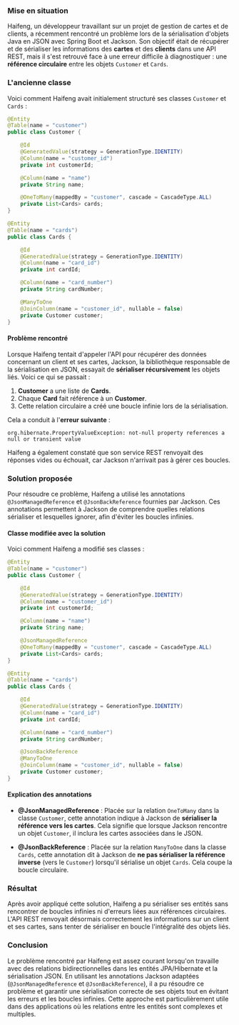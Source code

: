 ### Mise en situation

Haifeng, un développeur travaillant sur un projet de gestion de cartes et de clients, a récemment rencontré un problème lors de la sérialisation d'objets Java en JSON avec Spring Boot et Jackson. Son objectif était de récupérer et de sérialiser les informations des **cartes** et des **clients** dans une API REST, mais il s'est retrouvé face à une erreur difficile à diagnostiquer : une **référence circulaire** entre les objets `Customer` et `Cards`.

### L'ancienne classe

Voici comment Haifeng avait initialement structuré ses classes `Customer` et `Cards` :

```java
@Entity
@Table(name = "customer")
public class Customer {

    @Id
    @GeneratedValue(strategy = GenerationType.IDENTITY)
    @Column(name = "customer_id")
    private int customerId;

    @Column(name = "name")
    private String name;

    @OneToMany(mappedBy = "customer", cascade = CascadeType.ALL)
    private List<Cards> cards;
}

@Entity
@Table(name = "cards")
public class Cards {

    @Id
    @GeneratedValue(strategy = GenerationType.IDENTITY)
    @Column(name = "card_id")
    private int cardId;

    @Column(name = "card_number")
    private String cardNumber;

    @ManyToOne
    @JoinColumn(name = "customer_id", nullable = false)
    private Customer customer;
}
```

#### Problème rencontré

Lorsque Haifeng tentait d'appeler l'API pour récupérer des données concernant un client et ses cartes, Jackson, la bibliothèque responsable de la sérialisation en JSON, essayait de **sérialiser récursivement** les objets liés. Voici ce qui se passait :
1. **Customer** a une liste de **Cards**.
2. Chaque **Card** fait référence à un **Customer**.
3. Cette relation circulaire a créé une boucle infinie lors de la sérialisation.

Cela a conduit à l'**erreur suivante** :
```
org.hibernate.PropertyValueException: not-null property references a null or transient value
```

Haifeng a également constaté que son service REST renvoyait des réponses vides ou échouait, car Jackson n'arrivait pas à gérer ces boucles.

### Solution proposée

Pour résoudre ce problème, Haifeng a utilisé les annotations `@JsonManagedReference` et `@JsonBackReference` fournies par Jackson. Ces annotations permettent à Jackson de comprendre quelles relations sérialiser et lesquelles ignorer, afin d'éviter les boucles infinies.

#### Classe modifiée avec la solution

Voici comment Haifeng a modifié ses classes :

```java
@Entity
@Table(name = "customer")
public class Customer {

    @Id
    @GeneratedValue(strategy = GenerationType.IDENTITY)
    @Column(name = "customer_id")
    private int customerId;

    @Column(name = "name")
    private String name;

    @JsonManagedReference
    @OneToMany(mappedBy = "customer", cascade = CascadeType.ALL)
    private List<Cards> cards;
}

@Entity
@Table(name = "cards")
public class Cards {

    @Id
    @GeneratedValue(strategy = GenerationType.IDENTITY)
    @Column(name = "card_id")
    private int cardId;

    @Column(name = "card_number")
    private String cardNumber;

    @JsonBackReference
    @ManyToOne
    @JoinColumn(name = "customer_id", nullable = false)
    private Customer customer;
}
```

#### Explication des annotations

- **@JsonManagedReference** : Placée sur la relation `OneToMany` dans la classe `Customer`, cette annotation indique à Jackson de **sérialiser la référence vers les cartes**. Cela signifie que lorsque Jackson rencontre un objet `Customer`, il inclura les cartes associées dans le JSON.
  
- **@JsonBackReference** : Placée sur la relation `ManyToOne` dans la classe `Cards`, cette annotation dit à Jackson de **ne pas sérialiser la référence inverse** (vers le `Customer`) lorsqu'il sérialise un objet `Cards`. Cela coupe la boucle circulaire.

### Résultat

Après avoir appliqué cette solution, Haifeng a pu sérialiser ses entités sans rencontrer de boucles infinies ni d'erreurs liées aux références circulaires. L'API REST renvoyait désormais correctement les informations sur un client et ses cartes, sans tenter de sérialiser en boucle l'intégralité des objets liés.

### Conclusion

Le problème rencontré par Haifeng est assez courant lorsqu'on travaille avec des relations bidirectionnelles dans les entités JPA/Hibernate et la sérialisation JSON. En utilisant les annotations Jackson adaptées (`@JsonManagedReference` et `@JsonBackReference`), il a pu résoudre ce problème et garantir une sérialisation correcte de ses objets tout en évitant les erreurs et les boucles infinies. Cette approche est particulièrement utile dans des applications où les relations entre les entités sont complexes et multiples.
